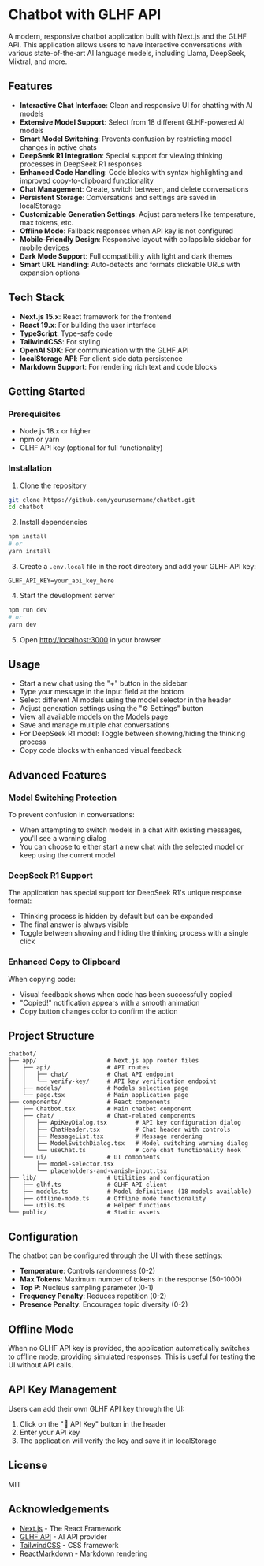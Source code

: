 # Chatbot with GLHF API

A modern, responsive chatbot application built with Next.js and the GLHF API. This application allows users to have interactive conversations with various state-of-the-art AI language models, including Llama, DeepSeek, Mixtral, and more.

## Features

- **Interactive Chat Interface**: Clean and responsive UI for chatting with AI models
- **Extensive Model Support**: Select from 18 different GLHF-powered AI models
- **Smart Model Switching**: Prevents confusion by restricting model changes in active chats
- **DeepSeek R1 Integration**: Special support for viewing thinking processes in DeepSeek R1 responses
- **Enhanced Code Handling**: Code blocks with syntax highlighting and improved copy-to-clipboard functionality
- **Chat Management**: Create, switch between, and delete conversations
- **Persistent Storage**: Conversations and settings are saved in localStorage
- **Customizable Generation Settings**: Adjust parameters like temperature, max tokens, etc.
- **Offline Mode**: Fallback responses when API key is not configured
- **Mobile-Friendly Design**: Responsive layout with collapsible sidebar for mobile devices
- **Dark Mode Support**: Full compatibility with light and dark themes
- **Smart URL Handling**: Auto-detects and formats clickable URLs with expansion options

## Tech Stack

- **Next.js 15.x**: React framework for the frontend
- **React 19.x**: For building the user interface
- **TypeScript**: Type-safe code
- **TailwindCSS**: For styling
- **OpenAI SDK**: For communication with the GLHF API
- **localStorage API**: For client-side data persistence
- **Markdown Support**: For rendering rich text and code blocks

## Getting Started

### Prerequisites

- Node.js 18.x or higher
- npm or yarn
- GLHF API key (optional for full functionality)

### Installation

1. Clone the repository

```bash
git clone https://github.com/yourusername/chatbot.git
cd chatbot
```

2. Install dependencies

```bash
npm install
# or
yarn install
```

3. Create a `.env.local` file in the root directory and add your GLHF API key:

```
GLHF_API_KEY=your_api_key_here
```

4. Start the development server

```bash
npm run dev
# or
yarn dev
```

5. Open [http://localhost:3000](http://localhost:3000) in your browser

## Usage

- Start a new chat using the "+" button in the sidebar
- Type your message in the input field at the bottom
- Select different AI models using the model selector in the header
- Adjust generation settings using the "⚙️ Settings" button
- View all available models on the Models page
- Save and manage multiple chat conversations
- For DeepSeek R1 model: Toggle between showing/hiding the thinking process
- Copy code blocks with enhanced visual feedback

## Advanced Features

### Model Switching Protection

To prevent confusion in conversations:

- When attempting to switch models in a chat with existing messages, you'll see a warning dialog
- You can choose to either start a new chat with the selected model or keep using the current model

### DeepSeek R1 Support

The application has special support for DeepSeek R1's unique response format:

- Thinking process is hidden by default but can be expanded
- The final answer is always visible
- Toggle between showing and hiding the thinking process with a single click

### Enhanced Copy to Clipboard

When copying code:

- Visual feedback shows when code has been successfully copied
- "Copied!" notification appears with a smooth animation
- Copy button changes color to confirm the action

## Project Structure

```
chatbot/
├── app/                    # Next.js app router files
│   ├── api/                # API routes
│   │   ├── chat/           # Chat API endpoint
│   │   └── verify-key/     # API key verification endpoint
│   ├── models/             # Models selection page
│   └── page.tsx            # Main application page
├── components/             # React components
│   ├── Chatbot.tsx         # Main chatbot component
│   ├── chat/               # Chat-related components
│   │   ├── ApiKeyDialog.tsx        # API key configuration dialog
│   │   ├── ChatHeader.tsx          # Chat header with controls
│   │   ├── MessageList.tsx         # Message rendering
│   │   ├── ModelSwitchDialog.tsx   # Model switching warning dialog
│   │   └── useChat.ts              # Core chat functionality hook
│   └── ui/                 # UI components
│       ├── model-selector.tsx
│       └── placeholders-and-vanish-input.tsx
├── lib/                    # Utilities and configuration
│   ├── glhf.ts             # GLHF API client
│   ├── models.ts           # Model definitions (18 models available)
│   ├── offline-mode.ts     # Offline mode functionality
│   └── utils.ts            # Helper functions
└── public/                 # Static assets
```

## Configuration

The chatbot can be configured through the UI with these settings:

- **Temperature**: Controls randomness (0-2)
- **Max Tokens**: Maximum number of tokens in the response (50-1000)
- **Top P**: Nucleus sampling parameter (0-1)
- **Frequency Penalty**: Reduces repetition (0-2)
- **Presence Penalty**: Encourages topic diversity (0-2)

## Offline Mode

When no GLHF API key is provided, the application automatically switches to offline mode, providing simulated responses. This is useful for testing the UI without API calls.

## API Key Management

Users can add their own GLHF API key through the UI:

1. Click on the "🔑 API Key" button in the header
2. Enter your API key
3. The application will verify the key and save it in localStorage

## License

MIT

## Acknowledgements

- [Next.js](https://nextjs.org/) - The React Framework
- [GLHF API](https://glhf.chat) - AI API provider
- [TailwindCSS](https://tailwindcss.com/) - CSS framework
- [ReactMarkdown](https://github.com/remarkjs/react-markdown) - Markdown rendering

